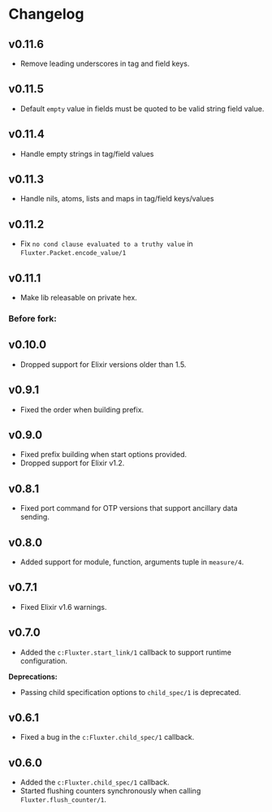 # Changelog

## v0.11.6

- Remove leading underscores in tag and field keys.

## v0.11.5

- Default `empty` value in fields must be quoted to be valid string field value.

## v0.11.4

- Handle empty strings in tag/field values

## v0.11.3

- Handle nils, atoms, lists and maps in tag/field keys/values

## v0.11.2

- Fix `no cond clause evaluated to a truthy value` in `Fluxter.Packet.encode_value/1`

## v0.11.1

- Make lib releasable on private hex.

### Before fork:

## v0.10.0

- Dropped support for Elixir versions older than 1.5.

## v0.9.1

- Fixed the order when building prefix.

## v0.9.0

- Fixed prefix building when start options provided.
- Dropped support for Elixir v1.2.

## v0.8.1

- Fixed port command for OTP versions that support ancillary data sending.

## v0.8.0

- Added support for module, function, arguments tuple in `measure/4`.

## v0.7.1

- Fixed Elixir v1.6 warnings.

## v0.7.0

- Added the `c:Fluxter.start_link/1` callback to support runtime configuration.

**Deprecations:**

- Passing child specification options to `child_spec/1` is deprecated.

## v0.6.1

- Fixed a bug in the `c:Fluxter.child_spec/1` callback.

## v0.6.0

- Added the `c:Fluxter.child_spec/1` callback.
- Started flushing counters synchronously when calling `Fluxter.flush_counter/1`.
